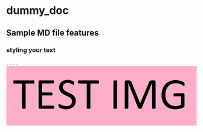 # dummy_doc

## Sample MD file features

### styling your text
.
.
.
.
![image test](./docs/imges/test_img.png)
